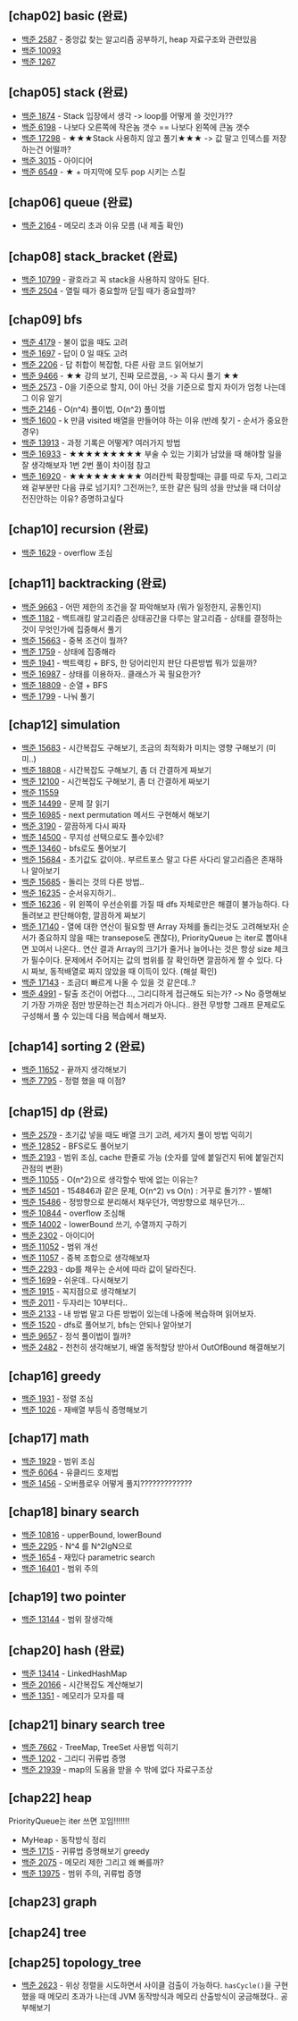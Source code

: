 ## [chap02] basic (완료)

* [백준 2587](https://www.acmicpc.net/problem/2587) - 중앙값 찾는 알고리즘 공부하기, heap 자료구조와 관련있음
* [백준 10093](https://www.acmicpc.net/problem/10093)
* [백준 1267](https://www.acmicpc.net/problem/1267)

## [chap05] stack (완료)

* [백준 1874](https://www.acmicpc.net/problem/1874) - Stack 입장에서 생각 -> loop를 어떻게 쓸 것인가??
* [백준 6198](https://www.acmicpc.net/problem/6198) - 나보다 오른쪽에 작은놈 갯수 == 나보다 왼쪽에 큰놈 갯수
* [백준 17298](https://www.acmicpc.net/problem/17298) - ★★★Stack 사용하지 않고 풀기★★★ -> 값 말고 인덱스를 저장하는건 어떨까?
* [백준 3015](https://www.acmicpc.net/problem/3015) - 아이디어
* [백준 6549](https://www.acmicpc.net/problem/6549) - ★ + 마지막에 모두 pop 시키는 스킬

## [chap06] queue (완료)

* [백준 2164](https://www.acmicpc.net/problem/2164) - 메모리 초과 이유 모름 (내 제출 확인)

## [chap08] stack_bracket (완료)

* [백준 10799](https://www.acmicpc.net/problem/10799) - 괄호라고 꼭 stack을 사용하지 않아도 된다.
* [백준 2504](https://www.acmicpc.net/problem/2504) - 열릴 때가 중요할까 닫힐 때가 중요할까?

## [chap09] bfs

* [백준 4179](https://www.acmicpc.net/problem/4179) - 불이 없을 때도 고려
* [백준 1697](https://www.acmicpc.net/problem/1697) - 답이 0 일 때도 고려
* [백준 2206](https://www.acmicpc.net/problem/2206) - 답 취합이 복잡함, 다른 사람 코드 읽어보기
* [백준 9466](https://www.acmicpc.net/problem/9466) - ★★ 강의 보기, 진짜 모르겠음, -> 꼭 다시 풀기 ★★
* [백준 2573](https://www.acmicpc.net/problem/2573) - 0을 기준으로 할지, 0이 아닌 것을 기준으로 할지 차이가 엄청 나는데 그 이유 알기
* [백준 2146](https://www.acmicpc.net/problem/2146) - O(n^4) 풀이법, O(n^2) 풀이법
* [백준 1600](https://www.acmicpc.net/problem/1600) - k 만큼 visited 배열을 만들어야 하는 이유 (반례 찾기 - 순서가 중요한 경우)
* [백준 13913](https://www.acmicpc.net/problem/13913) - 과정 기록은 어떻게? 여러가지 방법
* [백준 16933](https://www.acmicpc.net/problem/16933) - ★★★★★★★★★ 부술 수 있는 기회가 남았을 때 해야할 일을 잘 생각해보자 1번
  2번 풀이 차이점 참고
* [백준 16920](https://www.acmicpc.net/problem/16933) - ★★★★★★★★★ 여러칸씩 확장할때는 큐를 따로 두자, 그리고왜 겉부분만 다음 큐로
  넘기지? 그전꺼는?, 또한 같은 팀의 성을 만났을 때 더이상 전진안하는 이유? 증명하고싶다

## [chap10] recursion (완료)

* [백준 1629](https://www.acmicpc.net/problem/1629) - overflow 조심

## [chap11] backtracking (완료)

* [백준 9663](https://www.acmicpc.net/problem/9663) - 어떤 제한의 조건을 잘 파악해보자 (뭐가 일정한지, 공통인지)
* [백준 1182](https://www.acmicpc.net/problem/1182) - 백트래킹 알고리즘은 상태공간을 다루는 알고리즘 - 상태를 결정하는 것이 무엇인가에
  집중해서 풀기
* [백준 15663](https://www.acmicpc.net/problem/15663) - 중복 조건이 뭘까?
* [백준 1759](https://www.acmicpc.net/problem/1759) - 상태에 집중해라
* [백준 1941](https://www.acmicpc.net/problem/1941) - 백트랙킹 + BFS, 한 덩어리인지 판단 다른방법 뭐가 있을까?
* [백준 16987](https://www.acmicpc.net/problem/16987) - 상태를 이용하자.. 클래스가 꼭 필요한가?
* [백준 18809](https://www.acmicpc.net/problem/18809) - 순열 + BFS
* [백준 1799](https://www.acmicpc.net/problem/1799) - 나눠 풀기

## [chap12] simulation

* [백준 15683](https://www.acmicpc.net/problem/15683) - 시간복잡도 구해보기, 조금의 최적화가 미치는 영향 구해보기 (미미..)
* [백준 18808](https://www.acmicpc.net/problem/18808) - 시간복잡도 구해보기, 좀 더 간결하게 짜보기
* [백준 12100](https://www.acmicpc.net/problem/12100) - 시간복잡도 구해보기, 좀 더 간결하게 짜보기
* [백준 11559](https://www.acmicpc.net/problem/11559)
* [백준 14499](https://www.acmicpc.net/problem/14499) - 문제 잘 읽기
* [백준 16985](https://www.acmicpc.net/problem/16985) - next permutation 메서드 구현해서 해보기
* [백준 3190](https://www.acmicpc.net/problem/3190) - 깔끔하게 다시 짜자
* [백준 14500](https://www.acmicpc.net/problem/14500) - 무지성 선택으로도 풀수있네?
* [백준 13460](https://www.acmicpc.net/problem/13460) - bfs로도 풀어보기
* [백준 15684](https://www.acmicpc.net/problem/15684) - 초기값도 값이야.. 부르트포스 말고 다른 사다리 알고리즘은 존재하나 알아보기
* [백준 15685](https://www.acmicpc.net/problem/15685) - 돌리는 것의 다른 방법..
* [백준 16235](https://www.acmicpc.net/problem/16235) - 순서유지하기..
* [백준 16236](https://www.acmicpc.net/problem/16236) - 위 왼쪽이 우선순위를 가질 때 dfs 자체로만은 해결이 불가능하다. 다 돌려보고
  판단해야함, 깔끔하게 짜보기
* [백준 17140](https://www.acmicpc.net/problem/17140) - 열에 대한 연산이 필요할 땐 Array 자체를 돌리는것도 고려해보자( 순서가
  중요하지 않을 때는 transepose도 괜찮다),
  PriorityQueue 는 iter로 뽑아내면 꼬여서 나온다.. 연산 결과 Array의 크기가 줄거나 늘어나는 것은 항상 size 체크가 필수이다. 문제에서 주어지는 값의
  범위를 잘 확인하면 깔끔하게 짤 수 있다. 다시 짜보, 동적배열로 짜지 않았을 때 이득이 있다.  (해설 확인)
* [백준 17143](https://www.acmicpc.net/problem/17143) - 조금더 빠르게 나올 수 있을 것 같은데..?
* [백준 4991](https://www.acmicpc.net/problem/4991) - 탈출 조건이 어렵다..., 그리디하게 접근해도 되는가? -> No 증명해보기 가장
  가까운 점만 방문하는건 최소거리가 아니다.. 완전 무방향 그래프 문제로도 구성해서 풀 수 있는데 다음 복습에서 해보자.

## [chap14] sorting 2 (완료)

* [백준 11652](https://www.acmicpc.net/problem/11652) - 끝까지 생각해보기
* [백준 7795](https://www.acmicpc.net/problem/7795) - 정렬 했을 때 이점?

## [chap15] dp (완료)

* [백준 2579](https://www.acmicpc.net/problem/2579) - 초기값 넣을 때도 배열 크기 고려, 세가지 풀이 방법 익히기
* [백준 12852](https://www.acmicpc.net/problem/12852) - BFS로도 풀어보기
* [백준 2193](https://www.acmicpc.net/problem/2193) - 범위 조심, cache 한줄로 가능 (숫자를 앞에 붙일건지 뒤에 붙일건지 관점의 변환)
* [백준 11055](https://www.acmicpc.net/problem/11055) - O(n^2)으로 생각할수 밖에 없는 이유는?
* [백준 14501](https://www.acmicpc.net/problem/14501) - 154846과 같은 문제, O(n^2) vs O(n) : 거꾸로 돌기?? - 별해1
* [백준 15486](https://www.acmicpc.net/problem/15486) - 정방향으로 분리해서 채우던가, 역방향으로 채우던가...
* [백준 10844](https://www.acmicpc.net/problem/10844) - overflow 조심해
* [백준 14002](https://www.acmicpc.net/problem/14002) - lowerBound 쓰기, 수열까지 구하기
* [백준 2302](https://www.acmicpc.net/problem/2302) - 아이디어
* [백준 11052](https://www.acmicpc.net/problem/11052) - 범위 개선
* [백준 11057](https://www.acmicpc.net/problem/11057) - 중복 조합으로 생각해보자
* [백준 2293](https://www.acmicpc.net/problem/2293) - dp를 채우는 순서에 따라 값이 달라진다.
* [백준 1699](https://www.acmicpc.net/problem/1699) - 쉬운데.. 다시해보기
* [백준 1915](https://www.acmicpc.net/problem/1915) - 꼭지점으로 생각해보기
* [백준 2011](https://www.acmicpc.net/problem/2011) - 두자리는 10부터다..
* [백준 2133](https://www.acmicpc.net/problem/2133) - 내 방법 말고 다른 방법이 있는데 나중에 복습하며 읽어보자.
* [백준 1520](https://www.acmicpc.net/problem/1520) - dfs로 풀어보기, bfs는 안되나 알아보기
* [백준 9657](https://www.acmicpc.net/problem/9657) - 정석 풀이법이 뭘까?
* [백준 2482](https://www.acmicpc.net/problem/2482) - 천천히 생각해보기, 배열 동적할당 받아서 OutOfBound 해결해보기

## [chap16] greedy

* [백준 1931](https://www.acmicpc.net/problem/1931) - 정렬 조심
* [백준 1026](https://www.acmicpc.net/problem/1026) - 재배열 부등식 증명해보기

## [chap17] math

* [백준 1929](https://www.acmicpc.net/problem/1929) - 범위 조심
* [백준 6064](https://www.acmicpc.net/problem/6064) - 유클리드 호제법
* [백준 1456](https://www.acmicpc.net/problem/1456) - 오버플로우 어떻게 풀지?????????????

## [chap18] binary search

* [백준 10816](https://www.acmicpc.net/problem/10816) - upperBound, lowerBound
* [백준 2295](https://www.acmicpc.net/problem/2295) - N^4 를 N^2lgN으로
* [백준 1654](https://www.acmicpc.net/problem/1654) - 재밌다 parametric search
* [백준 16401](https://www.acmicpc.net/problem/16401) - 범위 주의

## [chap19] two pointer

* [백준 13144](https://www.acmicpc.net/problem/13144) - 범위 잘생각해

## [chap20] hash (완료)

* [백준 13414](https://www.acmicpc.net/problem/13414) - LinkedHashMap
* [백준 20166](https://www.acmicpc.net/problem/20166) - 시간복잡도 계산해보기
* [백준 1351](https://www.acmicpc.net/problem/1351) - 메모리가 모자를 때

## [chap21] binary search tree

* [백준 7662](https://www.acmicpc.net/problem/7662) - TreeMap, TreeSet 사용법 익히기
* [백준 1202](https://www.acmicpc.net/problem/1202) - 그리디 귀류법 증명
* [백준 21939](https://www.acmicpc.net/problem/21939) - map의 도움을 받을 수 밖에 없다 자료구조상

## [chap22] heap

PriorityQueue는 iter 쓰면 꼬임!!!!!!!

* MyHeap - 동작방식 정리
* [백준 1715](https://www.acmicpc.net/problem/1715) - 귀류법 증명해보기 greedy
* [백준 2075](https://www.acmicpc.net/problem/2075) - 메모리 제한 그리고 왜 빠를까?
* [백준 13975](https://www.acmicpc.net/problem/13975) - 범위 주의, 귀류법 증명

## [chap23] graph

## [chap24] tree

## [chap25] topology_tree

* [백준 2623](https://www.acmicpc.net/problem/2623) - 위상 정렬을 시도하면서 사이클 검출이 가능하다. `hasCycle()`을 구현했을 때
  메모리 초과가 나는데 JVM 동작방식과 메모리 산출방식이 궁금해졌다.. 공부해보기
